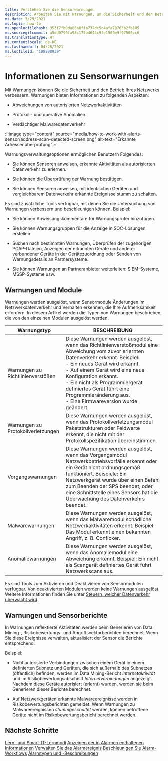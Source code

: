 ```yaml
---
title: Verstehen Sie die Sensorwarnungen
description: Arbeiten Sie mit Warnungen, um die Sicherheit und den Betrieb Ihres Netzwerks zu verbessern.
ms.date: 3/29/2021
ms.topic: how-to
ms.openlocfilehash: 353f7fb0da85a0ffa737dc5c4afa70763b2fb185
ms.sourcegitcommit: a5dd9799fa93c175b4644c9fe1509e9f97506cc6
ms.translationtype: HT
ms.contentlocale: de-DE
ms.lasthandoff: 04/28/2021
ms.locfileid: "108208939"
---
```

# <a name="about-sensor-alerts"></a>Informationen zu Sensorwarnungen

Mit Warnungen können Sie die Sicherheit und den Betrieb Ihres Netzwerks verbessern. Warnungen bieten Informationen zu folgenden Aspekten:

- Abweichungen von autorisierten Netzwerkaktivitäten

- Protokoll- und operative Anomalien

- Verdächtiger Malwaredatenverkehr

:::image type="content" source="media/how-to-work-with-alerts-sensor/address-scan-detected-screen.png" alt-text="Erkannte Adressenüberprüfung":::

Warnungsverwaltungsoptionen ermöglichen Benutzern Folgendes:

- Sie können Sensoren anweisen, erkannte Aktivitäten als autorisierten Datenverkehr zu erlernen.

- Sie können die Überprüfung der Warnung bestätigen.

- Sie können Sensoren anweisen, mit identischen Geräten und vergleichbarem Datenverkehr erkannte Ereignisse stumm zu schalten.

Es sind zusätzliche Tools verfügbar, mit denen Sie die Untersuchung von Warnungen verbessern und beschleunigen können. Beispiel:

  - Sie können Anweisungskommentare für Warnungsprüfer hinzufügen.

  - Sie können Warnungsgruppen für die Anzeige in SOC-Lösungen erstellen. 

  - Suchen nach bestimmten Warnungen, Überprüfen der zugehörigen PCAP-Dateien, Anzeigen der erkannten Geräte und anderer verbundener Geräte in der Gerätezuordnung oder Senden von Warnungsdetails an Partnersysteme.

  - Sie können Warnungen an Partneranbieter weiterleiten: SIEM-Systeme, MSSP-Systeme usw.

## <a name="alerts-and-engines"></a>Warnungen und Module

Warnungen werden ausgelöst, wenn Sensormodule Änderungen im Netzwerkdatenverkehr und Verhalten erkennen, die Ihre Aufmerksamkeit erfordern. In diesem Artikel werden die Typen von Warnungen beschrieben, die von den einzelnen Modulen ausgelöst werden.

| Warnungstyp | BESCHREIBUNG |
|-|-|
| Warnungen zu Richtlinienverstößen | Diese Warnungen werden ausgelöst, wenn das Richtlinienverstoßmodul eine Abweichung vom zuvor erlernten Datenverkehr erkennt. Beispiel: <br /> - Ein neues Gerät wird erkannt.  <br /> - Auf einem Gerät wird eine neue Konfiguration erkannt. <br /> - Ein nicht als Programmiergerät definiertes Gerät führt eine Programmieränderung aus. <br /> - Eine Firmwareversion wurde geändert. |
| Warnungen zu Protokollverletzungen | Diese Warnungen werden ausgelöst, wenn das Protokollverletzungsmodul Paketstrukturen oder Feldwerte erkennt, die nicht mit der Protokollspezifikation übereinstimmen. | 
| Vorgangswarnungen | Diese Warnungen werden ausgelöst, wenn das Vorgangsmodul Netzwerkbetriebsvorfälle erkennt oder ein Gerät nicht ordnungsgemäß funktioniert. Beispiele: Ein Netzwerkgerät wurde über einen Befehl zum Beenden der SPS beendet, oder eine Schnittstelle eines Sensors hat die Überwachung des Datenverkehrs beendet. |
| Malwarewarnungen | Diese Warnungen werden ausgelöst, wenn das Malwaremodul schädliche Netzwerkaktivitäten erkennt. Beispiel: Das Modul erkennt einen bekannten Angriff, z. B. Conficker. |
| Anomaliewarnungen | Diese Warnungen werden ausgelöst, wenn das Anomaliemodul eine Abweichung erkennt. Beispiel: Ein nicht als Scangerät definiertes Gerät führt Netzwerkscans aus. |

Es sind Tools zum Aktivieren und Deaktivieren von Sensormodulen verfügbar. Von deaktivierten Modulen werden keine Warnungen ausgelöst. Weitere Informationen finden Sie unter [Steuern, welcher Datenverkehr überwacht wird](how-to-control-what-traffic-is-monitored.md).

## <a name="alerts-and-sensor-reporting"></a>Warnungen und Sensorberichte

In Warnungen reflektierte Aktivitäten werden beim Generieren von Data Mining-, Risikobewertungs- und Angriffsvektorberichten berechnet. Wenn Sie diese Ereignisse verwalten, aktualisiert der Sensor die Berichte entsprechend.

Beispiel:

  - Nicht autorisierte Verbindungen zwischen einem Gerät in einem definierten Subnetz und Geräten, die sich außerhalb des Subnetzes (öffentlich) befinden, werden im Data Mining-Bericht *Internetaktivität* und im Risikobewertungsabschnitt *Internetverbindungen* angezeigt. Nachdem diese Geräte autorisiert (erlernt) wurden, werden sie beim Generieren dieser Berichte berechnet.

  - Auf Netzwerkgeräten erkannte Malwareereignisse werden in Risikobewertungsberichten gemeldet. Wenn Warnungen zu Malwareereignissen *stummgeschaltet* werden, können betroffene Geräte nicht im Risikobewertungsbericht berechnet werden.

## <a name="next-steps"></a>Nächste Schritte

[Lern- und Smart-IT-Lernmodi](how-to-control-what-traffic-is-monitored.md#learning-and-smart-it-learning-modes)
[Anzeigen der in Alarmen enthaltenen Informationen](how-to-view-information-provided-in-alerts.md)
[Verwalten Sie das Alarmereignis](how-to-manage-the-alert-event.md)
[ Beschleunigen Sie Alarm-Workflows](how-to-accelerate-alert-incident-response.md)
[Alarmtypen und -Beschreibungen](alert-engine-messages.md)
